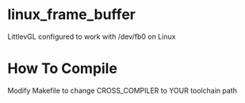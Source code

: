 # linux_frame_buffer
LittlevGL configured to work with /dev/fb0 on Linux

# How To Compile
Modify Makefile to change CROSS_COMPILER to YOUR toolchain path